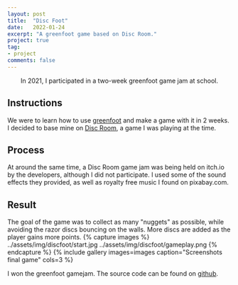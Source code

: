 ```yaml
---
layout: post
title:  "Disc Foot"
date:   2022-01-24
excerpt: "A greenfoot game based on Disc Room."
project: true
tag:
- project
comments: false
---
```


<center>In 2021, I participated in a two-week greenfoot game jam at school.</center>


## Instructions
We were to learn how to use [greenfoot](https://www.greenfoot.org) and make a game with it in 2 weeks. I decided to base mine on [Disc Room](https://discroom.com/), a game I was playing at the time.

## Process
At around the same time, a Disc Room game jam was being held on itch.io by the developers, although I did not participate. I used some of the sound effects they provided, as well as royalty free music I found on pixabay.com.

## Result
The goal of the game was to collect as many "nuggets" as possible, while avoiding the razor discs bouncing on the walls. More discs are added as the player gains more points.
{% capture images %}
../assets/img/discfoot/start.jpg
../assets/img/discfoot/gameplay.png
{% endcapture %}
{% include gallery images=images caption="Screenshots final game" cols=3 %}


I won the greenfoot gamejam. The source code can be found on [github](https://github.com/koenGF/DiscFoot). 

